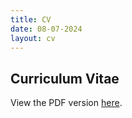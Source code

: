 ```yaml
---
title: CV
date: 08-07-2024
layout: cv
---
```

<!-- CV -->
<div>
    <h2 id="CV">Curriculum Vitae</h2>
    <p>View the PDF version <a href="assets/images/jb_CV_may2024.pdf" class="text-info">here</a>.</p>
</div>
